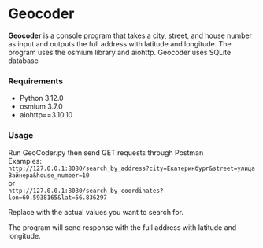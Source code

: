 # Geocoder

**Geocoder** is a console program that takes a city, street, and house number as input and outputs the full address with latitude and longitude. The program uses the osmium library and aiohttp. Geocoder uses SQLite database

### Requirements
- Python 3.12.0
- osmium 3.7.0
- aiohttp==3.10.10


### Usage
Run GeoCoder.py then send GET requests through Postman\
Examples:\
```http://127.0.0.1:8080/search_by_address?city=Екатеринбург&street=улица Вайнера&house_number=10``` \
or \
```http://127.0.0.1:8080/search_by_coordinates?lon=60.5938165&lat=56.836297```

Replace with the actual values you want to search for.

The program will send response with the full address with latitude and longitude.